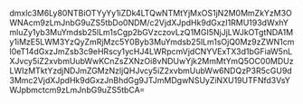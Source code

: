 dmxlc3M6Ly80NTBiOTYyYy1iZDk4LTQwNTMtYjMxOS1jN2M0MmZkYzM3OWNAcm9zLmJnbG9uZS5tbDo0NDM/c2VjdXJpdHk9dGxzI1RMU193dWxhYmluZy1yb3MuYmdsb25lLm1sCgp2bGVzczovLzQ1MGI5NjJjLWJkOTgtNDA1My1iMzE5LWM3YzQyZmRjMzc5Y0Byb3MuYmdsb25lLm1sOjQ0Mz9zZWN1cml0eT14dGxzJmZsb3c9eHRscy1ycHJ4LWRpcmVjdCNYVExTX3d1bGFiaW5nLXJvcy5iZ2xvbmUubWwKCnZsZXNzOi8vNDUwYjk2MmMtYmQ5OC00MDUzLWIzMTktYzdjNDJmZGMzNzljQHJvcy5iZ2xvbmUubWw6NDQzP3R5cGU9d3Mmc2VjdXJpdHk9dGxzJnBhdGg9JTJmMDgwNSUyZiNXU19UTFNfd3VsYWJpbmctcm9zLmJnbG9uZS5tbCA=
